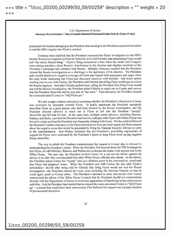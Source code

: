 +++
title = "1/ccc_00200_00299/50_59/00259"
description = ""
weight = 20
+++

<table style="border:2px solid black;max-width:800px;max-height:800px;" 
><tr><td>
<img class="center-fit-jpg"
src="/jpg_/jpg_mueller_report_searchable_259.jpg">
1/ccc_00200_00299/50_59/00259
</img></td></tr></table>
